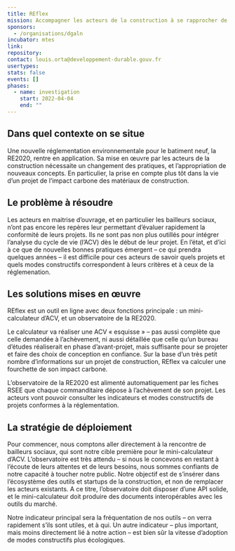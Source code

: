 ```yaml
---
title: REflex
mission: Accompagner les acteurs de la construction à se rapprocher de la neutralité carbone
sponsors:
  - /organisations/dgaln
incubator: mtes
link: 
repository:
contact: louis.orta@developpement-durable.gouv.fr
usertypes:
stats: false
events: []
phases:
  - name: investigation
    start: 2022-04-04
    end: ""
---
```

## Dans quel contexte on se situe

Une nouvelle réglementation environnementale pour le batiment neuf, la RE2020, rentre en application. Sa mise en œuvre par les acteurs de la construction nécessaite un changement des pratiques, et l’appropriation de nouveaux concepts. En particulier, la prise en compte plus tôt dans la vie d’un projet de l’impact carbone des matériaux de construction.

## Le problème à résoudre

Les acteurs en maitrise d’ouvrage, et en particulier les bailleurs sociaux, n’ont pas encore les repères leur permettant d’évaluer rapidement la conformité de leurs projets. Ils ne sont pas non plus outillés pour intégrer l’analyse du cycle de vie (l’ACV) dès le début de leur projet. En l’état, et d’ici à ce que de nouvelles bonnes pratiques émergent – ce qui prendra quelques années – il est difficile pour ces acteurs de savoir quels projets et quels modes constructifs correspondent à leurs critères et à ceux de la réglemenation.

## Les solutions mises en œuvre

REflex est un outil en ligne avec deux fonctions principale : un mini-calculateur d’ACV, et un observatoire de la RE2020.

Le calculateur va réaliser une ACV « esquisse » – pas aussi complète que celle demandée à l’achèvement, ni aussi détaillée que celle qu’un bureau d’études réaliserait en phase d’avant-projet, mais suffisante pour se projeter et faire des choix de conception en confiance. Sur la base d’un très petit nombre d’informations sur un projet de construction, REflex va calculer une fourchette de son impact carbone.

L’observatoire de la RE2020 est alimenté automatiquement par les fiches RSEE que chaque commanditaire dépose à l’achèvement de son projet. Les acteurs vont pouvoir consulter les indicateurs et modes constructifs de projets conformes à la réglementation.

## La stratégie de déploiement

Pour commencer, nous comptons aller directement à la rencontre de bailleurs sociaux, qui sont notre cible première pour le mini-calculateur d’ACV. L’observatoire est très attendu – si nous le concevons en restant à l’écoute de leurs attentes et de leurs besoins, nous sommes confiants de notre capacité à toucher notre public. Notre objectif est de s’insérer dans l’écosystème des outils et startups de la construction, et non de remplacer les acteurs existants. A ce titre, l’observatoire doit disposer d’une API solide, et le mini-calculateur doit produire des documents interopérables avec les outils du marché.

Notre indicateur principal sera la fréquentation de nos outils – on verra rapidement s’ils sont utiles, et à qui. Un autre indicateur – plus important, mais moins directement lié à notre action – est bien sûr la vitesse d’adoption de modes constructifs plus écologiques.
